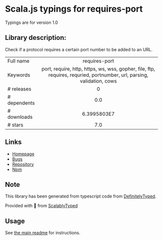 
# Scala.js typings for requires-port

Typings are for version 1.0

## Library description:
Check if a protocol requires a certain port number to be added to an URL.

|                    |                 |
| ------------------ | :-------------: |
| Full name          | requires-port |
| Keywords           | port, require, http, https, ws, wss, gopher, file, ftp, requires, requried, portnumber, url, parsing, validation, cows |
| # releases         | 0 |
| # dependents       | 0.0 |
| # downloads        | 6.3995803E7 |
| # stars            | 7.0 |

## Links
- [Homepage](https://github.com/unshiftio/requires-port)
- [Bugs](https://github.com/unshiftio/requires-port/issues)
- [Repository](https://github.com/unshiftio/requires-port)
- [Npm](https://www.npmjs.com/package/requires-port)
    


## Note
This library has been generated from typescript code from [DefinitelyTyped](https://definitelytyped.org).

Provided with :purple_heart: from [ScalablyTyped](https://github.com/oyvindberg/ScalablyTyped)

## Usage
See [the main readme](../../readme.md) for instructions.


